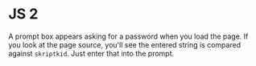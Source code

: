 # JS 2

A prompt box appears asking for a password when you load the page. If you look at the page source, you'll see the entered string is compared against `skriptkid`. Just enter that into the prompt.
